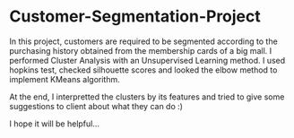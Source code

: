# Customer-Segmentation-Project

In this project, customers are required to be segmented according to the purchasing history obtained from the membership cards of a big mall. 
I performed Cluster Analysis with an Unsupervised Learning method. I used hopkins test, checked silhouette scores and looked the elbow method
to implement KMeans algorithm.

At the end, I interpretted the clusters by its features and tried to give some suggestions to client about what they can do :)

I hope it will be helpful...

